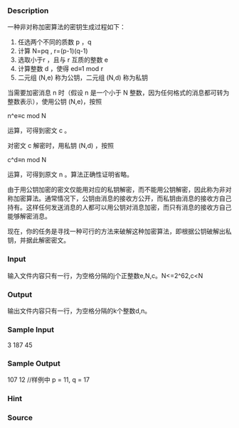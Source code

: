 
### Description

一种非对称加密算法的密钥生成过程如下：
1. 任选两个不同的质数 p ，q
2. 计算 N=pq , r=(p-1)(q-1)
3. 选取小于r ，且与 r 互质的整数 e 
4. 计算整数 d ，使得 ed≡1 mod r
5. 二元组 (N,e) 称为公钥，二元组 (N,d) 称为私钥

当需要加密消息 n 时（假设 n 是一个小于 N 整数，因为任何格式的消息都可转为整数表示），使用公钥 (N,e)，按照

n^e≡c mod N

运算，可得到密文 c 。

对密文 c 解密时，用私钥 (N,d) ，按照

c^d≡n mod N

运算，可得到原文 n 。算法正确性证明省略。

由于用公钥加密的密文仅能用对应的私钥解密，而不能用公钥解密，因此称为非对称加密算法。通常情况下，公钥由消息的接收方公开，而私钥由消息的接收方自己持有。这样任何发送消息的人都可以用公钥对消息加密，而只有消息的接收方自己能够解密消息。

现在，你的任务是寻找一种可行的方法来破解这种加密算法，即根据公钥破解出私钥，并据此解密密文。

### Input
输入文件内容只有一行，为空格分隔的j个正整数e,N,c。N<=2^62,c<N

### Output
输出文件内容只有一行，为空格分隔的k个整数d,n。

### Sample Input
3 187 45 
### Sample Output
107 12
//样例中 p = 11, q = 17
### Hint

### Source
